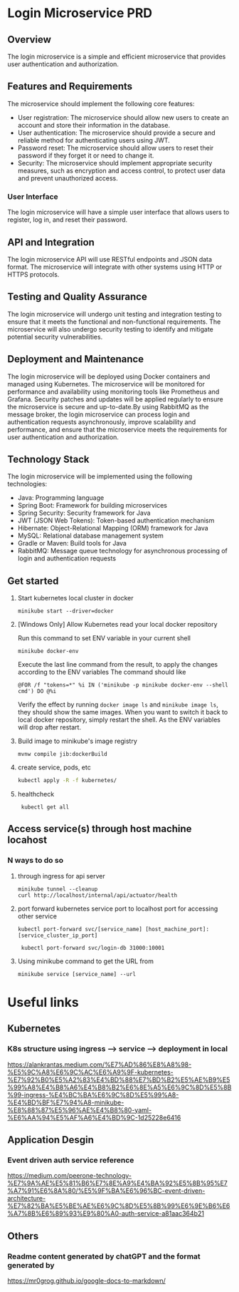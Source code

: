 # Login Microservice PRD


## Overview
The login microservice is a simple and efficient microservice that provides user authentication and authorization.


## Features and Requirements
The microservice should implement the following core features:
- User registration: The microservice should allow new users to create an account and store their information in the database.
- User authentication: The microservice should provide a secure and reliable method for authenticating users using JWT.
- Password reset: The microservice should allow users to reset their password if they forget it or need to change it.
- Security: The microservice should implement appropriate security measures, such as encryption and access control, to protect user data and prevent unauthorized access.


### User Interface
The login microservice will have a simple user interface that allows users to register, log in, and reset their password.

## API and Integration
The login microservice API will use RESTful endpoints and JSON data format. The microservice will integrate with other systems using HTTP or HTTPS protocols.


## Testing and Quality Assurance
The login microservice will undergo unit testing and integration testing to ensure that it meets the functional and non-functional requirements. The microservice will also undergo security testing to identify and mitigate potential security vulnerabilities.


## Deployment and Maintenance
The login microservice will be deployed using Docker containers and managed using Kubernetes. The microservice will be monitored for performance and availability using monitoring tools like Prometheus and Grafana. Security patches and updates will be applied regularly to ensure the microservice is secure and up-to-date.By using RabbitMQ as the message broker, the login microservice can process login and authentication requests asynchronously, improve scalability and performance, and ensure that the microservice meets the requirements for user authentication and authorization.

## Technology Stack
The login microservice will be implemented using the following technologies:
- Java: Programming language
- Spring Boot: Framework for building microservices
- Spring Security: Security framework for Java
- JWT (JSON Web Tokens): Token-based authentication mechanism
- Hibernate: Object-Relational Mapping (ORM) framework for Java
- MySQL: Relational database management system
- Gradle or Maven: Build tools for Java
- RabbitMQ: Message queue technology for asynchronous processing of login and authentication requests

## Get started
1. Start kubernetes local cluster in docker
    ```shell
    minikube start --driver=docker
    ```
2. [Windows Only] Allow Kubernetes read your local docker repository

   Run this command to set ENV variable in your current shell
   ```
   minikube docker-env
   ```
   Execute the last line command from the result, to apply the changes according to the ENV variables
   The command should like
   ```
   @FOR /f "tokens=*" %i IN ('minikube -p minikube docker-env --shell cmd') DO @%i
   ```
   Verify the effect by running `docker image ls` and `minikube image ls`, they should show the same images.
   When you want to switch it back to local docker repository, simply restart the shell. As the ENV variables will drop after restart.

3. Build image to minikube's image registry
   ```shell
   mvnw compile jib:dockerBuild  
   ```
4. create service, pods, etc
    ```bash
    kubectl apply -R -f kubernetes/
    ```
5. healthcheck
   ```shell
    kubectl get all
    ```

## Access service(s) through host machine locahost
### N ways to do so
1. through ingress for api server
   ```shell
   minikube tunnel --cleanup
   curl http://localhost/internal/api/actuator/health
   ```
2. port forward kubernetes service port to localhost port for accessing other service
    ```
    kubectl port-forward svc/[service_name] [host_machine_port]:[service_cluster_ip_port]
    ```
   ``` SHELL
    kubectl port-forward svc/login-db 31000:10001
    ```
3. Using minikube command to get the URL from 
   ```shell
   minikube service [service_name] --url
   ```


# Useful links
## Kubernetes 
### K8s structure using ingress --> service --> deployment in local
https://alankrantas.medium.com/%E7%AD%86%E8%A8%98-%E5%9C%A8%E6%9C%AC%E6%A9%9F-kubernetes-%E7%92%B0%E5%A2%83%E4%BD%88%E7%BD%B2%E5%AE%B9%E5%99%A8%E4%B8%A6%E4%B8%B2%E6%8E%A5%E6%9C%8D%E5%8B%99-ingress-%E4%BC%BA%E6%9C%8D%E5%99%A8-%E4%BD%BF%E7%94%A8-minikube-%E8%88%87%E5%96%AE%E4%B8%80-yaml-%E6%AA%94%E5%AF%A6%E4%BD%9C-1d25228e6416


## Application Desgin 
### Event driven auth service reference
https://medium.com/peerone-technology-%E7%9A%AE%E5%81%B6%E7%8E%A9%E4%BA%92%E5%8B%95%E7%A7%91%E6%8A%80/%E5%9F%BA%E6%96%BC-event-driven-architecture-%E7%82%BA%E5%BE%AE%E6%9C%8D%E5%8B%99%E6%9E%B6%E6%A7%8B%E6%89%93%E9%80%A0-auth-service-a81aac364b21

## Others
### Readme content generated by chatGPT and the format generated by
https://mr0grog.github.io/google-docs-to-markdown/
